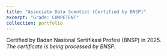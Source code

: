 ```yaml
---
title: "Associate Data Scentist (Certified by BNSP)"
excerpt: "Grade: COMPETENT"
collection: portfolio
---
```


Certified by Badan Nasional Sertifikasi Profesi (BNSP) in 2025.
<br/>
<i>The certificate is being processed by BNSP.</i>
